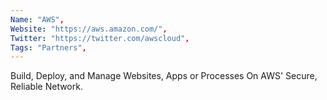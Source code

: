 ```yaml
--- 
Name: "AWS", 
Website: "https://aws.amazon.com/", 
Twitter: "https://twitter.com/awscloud", 
Tags: "Partners", 
--- 
```

<!--lang:en--> 
Build, Deploy, and Manage Websites, Apps or Processes On AWS' Secure, Reliable Network.
<!--lang:es--] 
Cree, implemente y administre sitios web, aplicaciones o procesos en la red segura y confiable de AWS.
<!--lang:de--] 
Erstellen, Bereitstellen und Verwalten von Websites, Apps oder Prozessen im sicheren, zuverlässigen Netzwerk von AWS.
<!--lang:fr--] 
Créez, déployez et gérez des sites Web, des applications ou des processus sur le réseau sécurisé et fiable d'AWS.
<!--lang:pl--] 
Twórz, wdrażaj i zarządzaj stronami internetowymi, aplikacjami lub procesami w bezpiecznej, niezawodnej sieci AWS.
<!--lang:uk--] 
Створюйте, розгортайте та керуйте веб-сайтами, програмами чи процесами в безпечній і надійній мережі AWS.
[!--lang:*--> 

